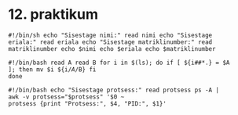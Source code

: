 # 12. praktikum

<code>#!/bin/sh
echo "Sisestage nimi:"
read nimi
echo "Sisestage eriala:"
read eriala
echo "Sisestage matriklinumber:"
read matriklinumber
echo $nimi
echo $eriala
echo $matriklinumber</code>

<code>#!/bin/bash
read A
read B
for i in $(ls); do
    if [ ${i##*.} = $A ]; then
        mv $i ${i/$A/$B}
    fi
done</code>

<code>#!/bin/bash
echo "Sisestage protsess:"
read protsess
ps -A | awk -v protsess="$protsess" '$0 ~ protsess {print "Protsess:", $4, "PID:", $1}'</code>
